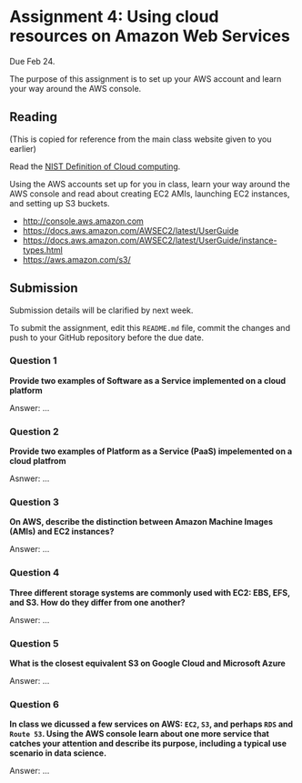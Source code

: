 # Assignment 4: Using cloud resources on Amazon Web Services

Due Feb 24.

The purpose of this assignment is to set up your AWS account and learn your way around the AWS console. 

## Reading  
(This is copied for reference from the main class website given to you earlier)

Read the [NIST Definition of Cloud computing](https://nvlpubs.nist.gov/nistpubs/Legacy/SP/nistspecialpublication800-145.pdf). 

Using the AWS accounts set up for you in class, learn your way around the AWS console and read about creating EC2 AMIs, launching EC2 instances, and setting up S3 buckets. 

* http://console.aws.amazon.com
* https://docs.aws.amazon.com/AWSEC2/latest/UserGuide
* https://docs.aws.amazon.com/AWSEC2/latest/UserGuide/instance-types.html
* https://aws.amazon.com/s3/

## Submission 
Submission details will be clarified by next week. 

To submit the assignment, edit this `README.md` file, commit the changes and push to your GitHub repository before the due date. 


### Question 1  
**Provide two examples of Software as a Service implemented on a cloud platform**

Answer: ...

### Question 2
**Provide two examples of Platform as a Service (PaaS) impelemented on a cloud platfrom**

Asnwer: ...

### Question 3
**On AWS, describe the distinction between Amazon Machine Images (AMIs) and EC2 instances?**

Answer: ...

### Question 4
**Three different storage systems are commonly used with EC2: EBS, EFS, and S3. How do they differ from one another?**

Answer: ...

### Question 5 
**What is the closest equivalent S3 on Google Cloud and Microsoft Azure**

Answer: ... 

### Question 6
**In class we dicussed a few services on AWS: `EC2`, `S3`, and perhaps `RDS` and `Route 53`.
Using the AWS console learn about one more service that catches your attention and describe its purpose, including a typical use scenario in data science.**

Answer: ...


